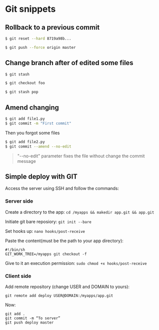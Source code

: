 # Git snippets


## Rollback to a previous commit

```sh
$ git reset --hard 8719a98b...

$ git push --force origin master
```

## Change branch after of edited some files
```sh
$ git stash 

$ git checkout foo 

$ git stash pop
```

## Amend changing
```sh
$ git add file1.py
$ git commit -m "First commit"
```

Then you forgot some files
```sh
$ git add file2.py
$ git commit --amend --no-edit
```
> "--no-edit" parameter fixes the file without change the commit message


## Simple deploy with GIT
Access the server using SSH and follow the commands:

### Server side

Create a directory to the app:
`cd /myapps && makedir app.git && app.git`

Initiate git bare reposiory:
`git init --bare`

Set hooks up:
`nano hooks/post-receive`

Paste the content(must be the path to your app directory):
```
#!/bin/sh
GIT_WORK_TREE=/myapps git checkout -f
```

Give to it an execution permission:
`sudo chmod +x hooks/post-receive`

### Client side

Add remote repository (change USER and DOMAIN to yours):

`git remote add deploy USER@DOMAIN:/myapps/app.git`

Now:
```
git add .
git commit -m “To server”
git push deploy master
```